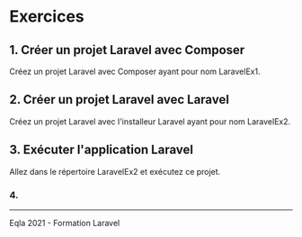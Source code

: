 # Exercices
## 1. Créer un projet Laravel avec Composer
Créez un projet Laravel avec Composer ayant pour nom LaravelEx1.

## 2. Créer un projet Laravel avec Laravel
Créez un projet Laravel avec l'installeur Laravel ayant pour nom LaravelEx2.

## 3. Exécuter l'application Laravel
Allez dans le répertoire LaravelEx2 et exécutez ce projet.

### 4. 

--- 
Eqla 2021 - Formation Laravel